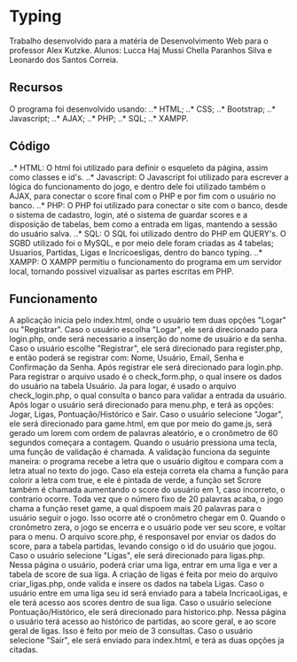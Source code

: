 # Typing
   Trabalho desenvolvido para a matéria de Desenvolvimento Web para o professor Alex Kutzke.
   Alunos: Lucca Haj Mussi Chella Paranhos Silva e Leonardo dos Santos Correia.

## Recursos
   O programa foi desenvolvido usando:
..* HTML;
..* CSS;
..* Bootstrap;
..* Javascript;
..* AJAX;
..* PHP;
..* SQL;
..* XAMPP.

## Código
..* HTML: O html foi utilizado para definir o esqueleto da página, assim como classes e id's.
..* Javascript: O Javascript foi utilizado para escrever a lógica do funcionamento do jogo, e dentro dele foi utilizado também o AJAX, para conectar o score final com o PHP e por fim com o usuário no banco.
..* PHP: O PHP foi utilizado para conectar o site com o banco, desde o sistema de cadastro, login, até o sistema de guardar scores e a disposição de tabelas, bem como a entrada em ligas, mantendo a sessão do usuário salva.
..* SQL: O SQL foi utilizado dentro do PHP em QUERY's. O SGBD utilizado foi o MySQL, e por meio dele foram criadas as 4 tabelas; Usuarios, Partidas, Ligas e Incricoesligas, dentro do banco typing.
..* XAMPP: O XAMPP permitiu o funcionamento do programa em um servidor local, tornando possivel vizualisar as partes escritas em PHP.

## Funcionamento
   A aplicação inicia pelo index.html, onde o usuário tem duas opções "Logar" ou "Registrar". Caso o usuário escolha "Logar", ele será direcionado para login.php, onde será necessario a inserção do nome de usuário e da senha. Caso o usuário escolhe "Registrar", ele será direcionado para register.php, e então poderá se registrar com: Nome, Usuário, Email, Senha e Confirmação da Senha. Após registrar ele será direcionado para login.php. Para registrar o arquivo usado é o check_form.php, o qual insere os dados do usuário na tabela Usuário. Ja para logar, é usado o arquivo check_login.php, o qual consulta o banco para validar a entrada da usuário.
   Após logar o usuário será direcionado para menu.php, e terá as opções: Jogar, Ligas, Pontuação/Histórico e Sair.
   Caso o usuário selecione "Jogar", ele será direcionado para game.html, em que por meio do game.js, será gerado um lorem com ordem de palavras aleatório, e o cronômetro de 60 segundos começara a contagem. Quando o usuário pressiona uma tecla, uma função de validação é chamada. A validação funciona da seguinte maneira: o programa recebe a letra que o usuário digitou e compara com a letra atual no texto do jogo. Caso ela esteja correta ela chama a função para colorir a letra com true, e ele é pintada de verde, a função set Scrore também é chamada aumentando o score do usuário em 1, caso incorreto, o contrario ocorre. Toda vez que o número fixo de 20 palavras acaba, o jogo chama a função reset game, a qual dispoem mais 20 palavras para o usuário seguir o jogo. Isso ocorre até o cronômetro chegar em 0. Quando o cronômetro zera, o jogo se encerra e o usuário pode ver seu score, e voltar para o menu. O arquivo score.php, é responsavel por enviar os dados do score, para a tabela partidas, levando consigo o id do usuário que jogou.
   Caso o usuário selecione "Ligas", ele será direcionado para ligas.php. Nessa página o usuário, poderá criar uma liga, entrar em uma liga e ver a tabela de score de sua liga. A criação de ligas é feita por meio do arquivo criar_ligas.php, onde valida e insere os dados na tabela Ligas. Caso o usuário entre em uma liga seu id será enviado para a tabela IncricaoLigas, e ele terá acesso aos scores dentro de sua liga.
   Caso o usuário selecione Pontuação/Histórico, ele será direcionado para historico.php. Nessa página o usuário terá acesso ao histórico de partidas, ao score geral, e ao score geral de ligas. Isso é feito por meio de 3 consultas.
   Caso o usuário selecione "Sair", ele será enviado para index.html, e terá as duas opções ja citadas.
    
